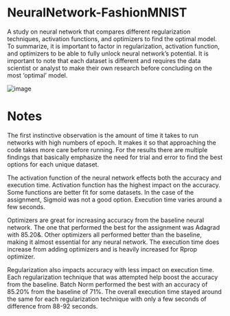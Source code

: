 # NeuralNetwork-FashionMNIST
A study on neural network that compares different regularization techniques, activation functions, and optimizers to find the optimal model. To summarize, it is important to factor in regularization, activation function, and optimizers to be able to fully unlock neural network’s potential. It is important to note that each dataset is different and requires the data scientist or analyst to make their own research before concluding on the most ‘optimal’ model.

![image](https://user-images.githubusercontent.com/104241091/230992989-1a860970-1e9a-4726-ab58-32b96bd67bc6.png)

# Notes
The first instinctive observation is the amount of time it takes to run networks with high numbers of epoch. It makes it so that approaching the code takes more care before running. For the results there are multiple findings that basically emphasize the need for trial and error to find the best options for each unique dataset.

The activation function of the neural network effects both the accuracy and execution time. Activation function has the highest impact on the accuracy. Some functions are better fit for some datasets. In the case of the assignment, Sigmoid was not a good option. Execution time varies around a few seconds.

Optimizers are great for increasing accuracy from the baseline neural network. The one that performed the best for the assignment was Adagrad with 85.20&. Other optimizers all performed better than the baseline, making it almost essential for any neural network. The execution time does increase from adding optimizers and is heavily increased for Rprop optimizer.

Regularization also impacts accuracy with less impact on execution time. Each regularization technique that was attempted help boost the accuracy from the baseline. Batch Norm performed the best with an accuracy of 85.20% from the baseline of 71%. The overall execution time stayed around the same for each regularization technique with only a few seconds of difference from 88-92 seconds.
